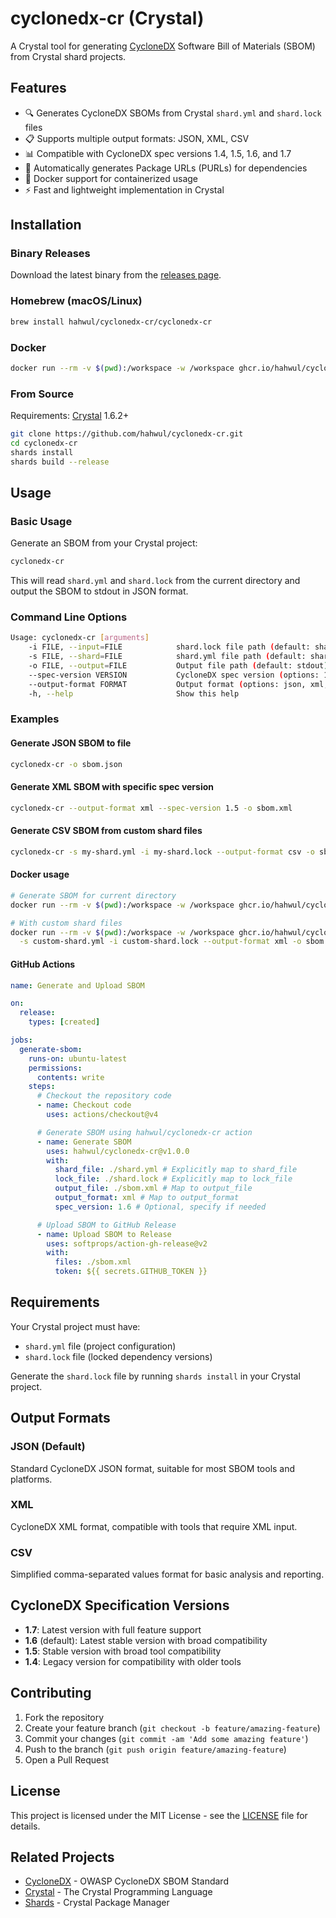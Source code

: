 # cyclonedx-cr (Crystal)

A Crystal tool for generating [CycloneDX](https://cyclonedx.org/) Software Bill of Materials (SBOM) from Crystal shard projects.

## Features

- 🔍 Generates CycloneDX SBOMs from Crystal `shard.yml` and `shard.lock` files
- 📋 Supports multiple output formats: JSON, XML, CSV
- 📊 Compatible with CycloneDX spec versions 1.4, 1.5, 1.6, and 1.7
- 🔗 Automatically generates Package URLs (PURLs) for dependencies
- 🐳 Docker support for containerized usage
- ⚡ Fast and lightweight implementation in Crystal

## Installation

### Binary Releases

Download the latest binary from the [releases page](https://github.com/hahwul/cyclonedx-cr/releases).

### Homebrew (macOS/Linux)

```bash
brew install hahwul/cyclonedx-cr/cyclonedx-cr
```

### Docker

```bash
docker run --rm -v $(pwd):/workspace -w /workspace ghcr.io/hahwul/cyclonedx-cr:latest
```

### From Source

Requirements: [Crystal](https://crystal-lang.org/) 1.6.2+

```bash
git clone https://github.com/hahwul/cyclonedx-cr.git
cd cyclonedx-cr
shards install
shards build --release
```

## Usage

### Basic Usage

Generate an SBOM from your Crystal project:

```bash
cyclonedx-cr
```

This will read `shard.yml` and `shard.lock` from the current directory and output the SBOM to stdout in JSON format.

### Command Line Options

```bash
Usage: cyclonedx-cr [arguments]
    -i FILE, --input=FILE            shard.lock file path (default: shard.lock)
    -s FILE, --shard=FILE            shard.yml file path (default: shard.yml)
    -o FILE, --output=FILE           Output file path (default: stdout)
    --spec-version VERSION           CycloneDX spec version (options: 1.4, 1.5, 1.6, 1.7, default: 1.6)
    --output-format FORMAT           Output format (options: json, xml, csv, default: json)
    -h, --help                       Show this help
```

### Examples

#### Generate JSON SBOM to file
```bash
cyclonedx-cr -o sbom.json
```

#### Generate XML SBOM with specific spec version
```bash
cyclonedx-cr --output-format xml --spec-version 1.5 -o sbom.xml
```

#### Generate CSV SBOM from custom shard files
```bash
cyclonedx-cr -s my-shard.yml -i my-shard.lock --output-format csv -o sbom.csv
```

#### Docker usage
```bash
# Generate SBOM for current directory
docker run --rm -v $(pwd):/workspace -w /workspace ghcr.io/hahwul/cyclonedx-cr:latest -o sbom.json

# With custom shard files
docker run --rm -v $(pwd):/workspace -w /workspace ghcr.io/hahwul/cyclonedx-cr:latest \
  -s custom-shard.yml -i custom-shard.lock --output-format xml -o sbom.xml
```

#### GitHub Actions
```yaml
name: Generate and Upload SBOM

on:
  release:
    types: [created]

jobs:
  generate-sbom:
    runs-on: ubuntu-latest
    permissions:
      contents: write
    steps:
      # Checkout the repository code
      - name: Checkout code
        uses: actions/checkout@v4

      # Generate SBOM using hahwul/cyclonedx-cr action
      - name: Generate SBOM
        uses: hahwul/cyclonedx-cr@v1.0.0
        with:
          shard_file: ./shard.yml # Explicitly map to shard_file
          lock_file: ./shard.lock # Explicitly map to lock_file
          output_file: ./sbom.xml # Map to output_file
          output_format: xml # Map to output_format
          spec_version: 1.6 # Optional, specify if needed

      # Upload SBOM to GitHub Release
      - name: Upload SBOM to Release
        uses: softprops/action-gh-release@v2
        with:
          files: ./sbom.xml
          token: ${{ secrets.GITHUB_TOKEN }}

```

## Requirements

Your Crystal project must have:
- `shard.yml` file (project configuration)
- `shard.lock` file (locked dependency versions)

Generate the `shard.lock` file by running `shards install` in your Crystal project.

## Output Formats

### JSON (Default)
Standard CycloneDX JSON format, suitable for most SBOM tools and platforms.

### XML
CycloneDX XML format, compatible with tools that require XML input.

### CSV
Simplified comma-separated values format for basic analysis and reporting.

## CycloneDX Specification Versions

- **1.7**: Latest version with full feature support
- **1.6** (default): Latest stable version with broad compatibility
- **1.5**: Stable version with broad tool compatibility
- **1.4**: Legacy version for compatibility with older tools

## Contributing

1. Fork the repository
2. Create your feature branch (`git checkout -b feature/amazing-feature`)
3. Commit your changes (`git commit -am 'Add some amazing feature'`)
4. Push to the branch (`git push origin feature/amazing-feature`)
5. Open a Pull Request

## License

This project is licensed under the MIT License - see the [LICENSE](LICENSE) file for details.

## Related Projects

- [CycloneDX](https://cyclonedx.org/) - OWASP CycloneDX SBOM Standard
- [Crystal](https://crystal-lang.org/) - The Crystal Programming Language
- [Shards](https://github.com/crystal-lang/shards) - Crystal Package Manager
